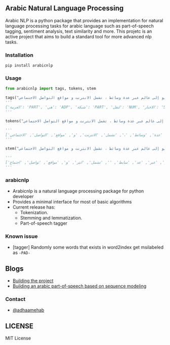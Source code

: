 ## Arabic Natural Language Processing 

Arabic NLP is a python package that provides an implementation for natural language processing tasks for arabic language such as part-of-speech tagging, sentiment analysis, text similarity and more.
This projetc is an active project that aims to build a standard tool for more advanced nlp tasks.


### Installation

```shell
pip install arabicnlp
```

### Usage

```python
from arabicnlp import tags, tokens, stem

tags("العربية هي شبكة لنقل الاخبار و المعلومات و مقاطع الفيديو إلى عالم عبر عدة وسائط ، تشمل الانترنت و مواقع التواصل الاجتماعي")
'''
{'العربية': 'PART', 'هي': 'ADP', 'شبكة': 'PART', 'لنقل': 'NUM', 'الاخبار': 'SYM', 'و': 'ADP', 'المعلومات': 'SYM', 'مقاطع': 'NUM', 'الفيديو': 'SYM', 'إلى': 'NUM', 'عالم': 'NUM', 'عبر': 'ADP', 'عدة': 'ADP', 'وسائط': 'NUM', '،': 'SYM', 'تشمل': 'SYM', 'الانترنت': 'INTJ', 'مواقع': 'PART', 'التواصل': 'SYM', 'الاجتماعي': 'ADP'}
'''

tokens("العربية هي شبكة لنقل الاخبار و المعلومات و مقاطع الفيديو إلى عالم عبر عدة وسائط ، تشمل الانترنت و مواقع التواصل الاجتماعي")

'''
['العربية', 'هي', 'شبكة', 'لنقل', 'الاخبار', 'و', 'المعلومات', 'و', 'مقاطع', 'الفيديو', 'إلى', 'عالم', 'عبر', 'عدة', 'وسائط', '،', 'تشمل', 'الانترنت', 'و', 'مواقع', 'التواصل', 'الاجتماعي']
'''

stem("العربية هي شبكة لنقل الاخبار و المعلومات و مقاطع الفيديو إلى عالم عبر عدة وسائط ، تشمل الانترنت و مواقع التواصل الاجتماعي")

'''
['عرب', 'هي', 'شبك', 'لنقل', 'اخبار', 'و', 'معلوم', 'و', 'مقاطع', 'فيديو', 'الى', 'عالم', 'عبر', 'عد', 'سايط', '', 'تشمل', 'انتر', 'و', 'مواقع', 'تواصل', 'اجتماع']
'''


```



### arabicnlp

- Arabicnlp is a natural language processing package for python developer 
- Provides a minimal interface for most of basic algorithms 
- Current release has:
    * Tokenization.
    * Stemming and lemmatization.
    * Part-of-speech tagger



### Known issue

- [tagger] Randomly some words that exists in word2index get msilabeled as `-PAD-` 


## Blogs

- [Building the project](https://adhaamehab.me/2019/02/01/gp-docs.html)
- [Building an arabic part-of-speech based on sequence modeling](https://towardsdatascience.com/deep-learning-for-arabic-part-of-speech-tagging-810be7278353)

### Contact
- [@adhaamehab](http://github.com/adhaamehab) 

## LICENSE

MIT License
